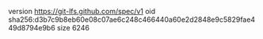 version https://git-lfs.github.com/spec/v1
oid sha256:d3b7c9b8eb60e08c07ae6c248c466440a60e2d2848e9c5829fae449d8794e9b6
size 6246
